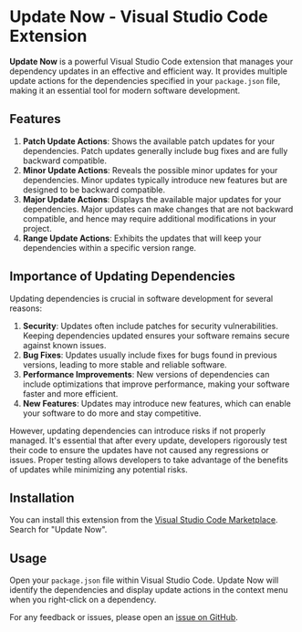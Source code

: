 # Update Now - Visual Studio Code Extension

**Update Now** is a powerful Visual Studio Code extension that manages your dependency updates in an effective and efficient way. It provides multiple update actions for the dependencies specified in your `package.json` file, making it an essential tool for modern software development.

## Features

1. **Patch Update Actions**: Shows the available patch updates for your dependencies. Patch updates generally include bug fixes and are fully backward compatible.
2. **Minor Update Actions**: Reveals the possible minor updates for your dependencies. Minor updates typically introduce new features but are designed to be backward compatible.
3. **Major Update Actions**: Displays the available major updates for your dependencies. Major updates can make changes that are not backward compatible, and hence may require additional modifications in your project.
4. **Range Update Actions**: Exhibits the updates that will keep your dependencies within a specific version range.

## Importance of Updating Dependencies

Updating dependencies is crucial in software development for several reasons:

1. **Security**: Updates often include patches for security vulnerabilities. Keeping dependencies updated ensures your software remains secure against known issues.
2. **Bug Fixes**: Updates usually include fixes for bugs found in previous versions, leading to more stable and reliable software.
3. **Performance Improvements**: New versions of dependencies can include optimizations that improve performance, making your software faster and more efficient.
4. **New Features**: Updates may introduce new features, which can enable your software to do more and stay competitive.

However, updating dependencies can introduce risks if not properly managed. It's essential that after every update, developers rigorously test their code to ensure the updates have not caused any regressions or issues. Proper testing allows developers to take advantage of the benefits of updates while minimizing any potential risks.

## Installation

You can install this extension from the [Visual Studio Code Marketplace](https://marketplace.visualstudio.com/VSCode). Search for "Update Now".

## Usage

Open your `package.json` file within Visual Studio Code. Update Now will identify the dependencies and display update actions in the context menu when you right-click on a dependency.


For any feedback or issues, please open an [issue on GitHub](https://github.com/andygongea/update-now/issues).
